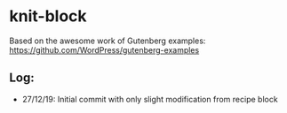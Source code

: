 # knit-block

Based on the awesome work of Gutenberg examples: https://github.com/WordPress/gutenberg-examples

## Log:
- 27/12/19: Initial commit with only slight modification from recipe block